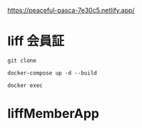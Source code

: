 https://peaceful-pasca-7e30c5.netlify.app/

# liff 会員証

```
git clone
```

```
docker-compose up -d --build
```

```
docker exec
```

# liffMemberApp
